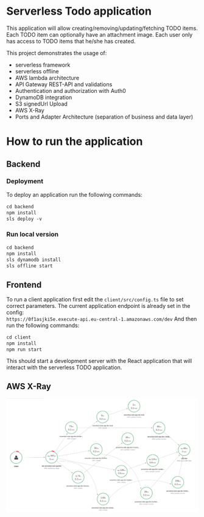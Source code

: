 # Serverless Todo application

This application will allow creating/removing/updating/fetching TODO items. Each TODO item can optionally have an attachment image. Each user only has access to TODO items that he/she has created.

This project demonstrates the usage of:
- serverless framework
- serverless offline 
- AWS lambda architecture
- API Gateway REST-API and validations
- Authentication and authorization with Auth0
- DynamoDB integration
- S3 signedUrl Upload
- AWS X-Ray
- Ports and Adapter Architecture (separation of business and data layer)

# How to run the application

## Backend

### Deployment
To deploy an application run the following commands:

```
cd backend
npm install
sls deploy -v
```

### Run local version
```
cd backend
npm install
sls dynamodb install
sls offline start
```

## Frontend

To run a client application first edit the `client/src/config.ts` file to set correct parameters. 
The current application endpoint is already set in the config:  
`https://0f1asjki5e.execute-api.eu-central-1.amazonaws.com/dev`
And then run the following commands:

```
cd client
npm install
npm run start
```

This should start a development server with the React application that will interact with the serverless TODO application.

## AWS X-Ray
![alt text](./docs/aws-xray.png "AWS X-Ray")